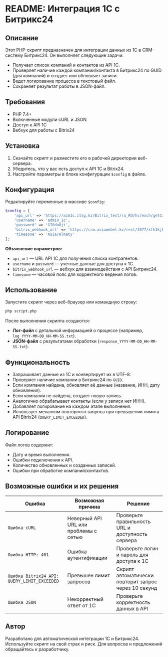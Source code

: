 # README: Интеграция 1С с Битрикс24

## Описание
Этот PHP-скрипт предназначен для интеграции данных из 1С в CRM-систему Битрикс24. Он выполняет следующие задачи:
- Получает список компаний и контактов из API 1С.
- Проверяет наличие каждой компании/контакта в Битрикс24 по GUID (для компаний) и создает или обновляет записи.
- Ведет логирование процесса в текстовый файл.
- Сохраняет результат работы в JSON-файл.

## Требования
- PHP 7.4+
- Включенные модули cURL и JSON
- Доступ к API 1С
- Вебхук для работы с Bitrix24

## Установка
1. Скачайте скрипт и разместите его в рабочей директории веб-сервера.
2. Убедитесь, что у вас есть доступ к API 1С и Bitrix24.
3. Настройте параметры в блоке конфигурации `$config` в файле.

## Конфигурация

Редактируйте переменные в массиве `$config`:

```php
$config = [
    'api_url' => 'https://azm1c.itsg.kz/Bitrix_test/ru_RU/hs/exch/getCatalog?Catalog=Контрагенты&Field1=ИНН',
    'username' => 'admin_1c',
    'password' => 'GI8da0ji',
    'bitrix_webhook_url' => 'https://crm.asiamebel.kz/rest/3977/xfk1kjhg7jp9bkld/',
    'timezone' => 'Asia/Almaty'
];
```

**Объяснение параметров:**
- `api_url` — URL API 1С для получения списка контрагентов.
- `username` и `password` — учетные данные для доступа к 1С.
- `bitrix_webhook_url` — вебхук для взаимодействия с API Битрикс24.
- `timezone` — часовой пояс для корректного ведения логов.

## Использование
Запустите скрипт через веб-браузер или командную строку:

```sh
php script.php
```

После выполнения скрипта создаются:
- **Лог-файл** с детальной информацией о процессе (например, `log_YYYY-MM-DD_HH-MM-SS.txt`).
- **JSON-файл** с результатами обработки (`response_YYYY-MM-DD_HH-MM-SS.txt`).

## Функциональность
- Запрашивает данные из 1С и конвертирует их в UTF-8.
- Проверяет наличие компании в Битрикс24 по `GUID`.
- Если компания найдена, обновляет её данные (название, ИНН, дату обновления).
- Если компания не найдена, создает новую запись.
- Аналогично обрабатывает контакты (если у записи нет ИНН).
- Добавляет логирование на каждом этапе выполнения.
- Использует механизм повторного запроса при превышении лимита API Bitrix24 (`QUERY_LIMIT_EXCEEDED`).

## Логирование
Файл логов содержит:
- Дату и время выполнения.
- Ошибки подключения к API.
- Количество обновленных и созданных записей.
- Ошибки при обработке компаний/контактов.

## Возможные ошибки и их решения
| Ошибка | Возможная причина | Решение |
|--------|------------------|---------|
| `Ошибка cURL` | Неверный API URL или проблемы с сетью | Проверьте правильность URL и доступность сервера |
| `Ошибка HTTP: 401` | Ошибка аутентификации | Проверьте логин и пароль для доступа к 1С |
| `Ошибка Bitrix24 API: QUERY_LIMIT_EXCEEDED` | Превышен лимит запросов | Скрипт автоматически повторит запрос через 10 секунд |
| `Ошибка JSON` | Некорректный ответ от 1С | Проверьте корректность данных в API |

## Автор
Разработано для автоматической интеграции 1С и Битрикс24. Используйте скрипт на свой страх и риск. Для вопросов и предложений обращайтесь к разработчику.


